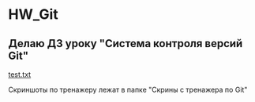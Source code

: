 # HW_Git
## Делаю ДЗ уроку "Система контроля версий Git"
[test.txt](test.txt)

Скриншоты по тренажеру лежат в папке "Скрины с тренажера по Git"
